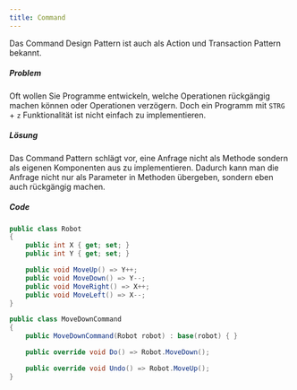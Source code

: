 ```yaml
---
title: Command
---
```


Das Command Design Pattern ist auch als Action und Transaction Pattern bekannt.

##### Problem

Oft wollen Sie Programme entwickeln, welche Operationen rückgängig machen können oder Operationen verzögern. Doch ein Programm mit `STRG` + `z` Funktionalität ist nicht einfach zu implementieren.

##### Lösung

Das Command Pattern schlägt vor, eine Anfrage nicht als Methode sondern als eigenen Komponenten aus zu implementieren. Dadurch kann man die Anfrage nicht nur als Parameter in Methoden übergeben, sondern eben auch rückgängig machen.

##### Code

```csharp
public class Robot
{
    public int X { get; set; }
    public int Y { get; set; }

    public void MoveUp() => Y++;
    public void MoveDown() => Y--;
    public void MoveRight() => X++;
    public void MoveLeft() => X--;
}
```

```csharp
public class MoveDownCommand
{
    public MoveDownCommand(Robot robot) : base(robot) { }

    public override void Do() => Robot.MoveDown();

    public override void Undo() => Robot.MoveUp();
}
```